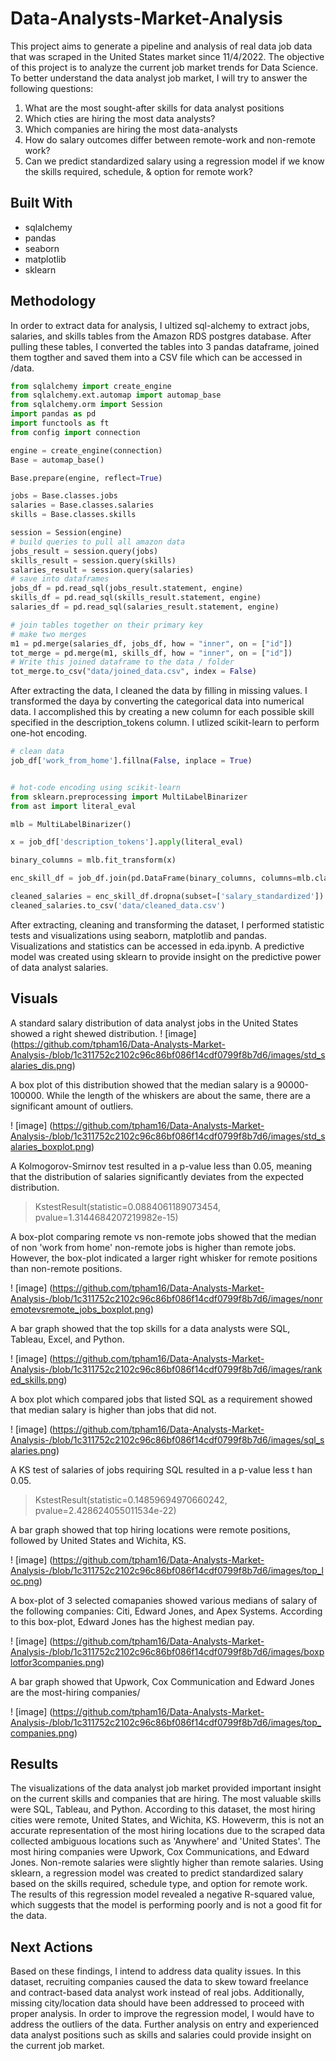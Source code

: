 # Data-Analysts-Market-Analysis
This project aims to generate a pipeline and analysis of real data job data that was scraped in the United States market since 11/4/2022. The objective of this project is to analyze the current job market trends for Data Science. To better understand the data analyst job market, I will try to answer the following questions:
   1. What are the most sought-after skills for data analyst positions
   2. Which cties are hiring the most data analysts?
   3. Which companies are hiring the most data-analysts
   4. How do salary outcomes differ between remote-work and non-remote work?
   5. Can we predict standardized salary using a regression model if we know the skills required, schedule, & option for remote work?

## Built With
* sqlalchemy
* pandas
* seaborn
* matplotlib
* sklearn

## Methodology
In order to extract data for analysis, I ultized sql-alchemy to extract jobs, salaries, and skills tables from the Amazon RDS postgres database. After pulling these tables, I converted the tables into 3 pandas dataframe, joined them togther and saved them into a CSV file which can be accessed in /data.

```python
from sqlalchemy import create_engine
from sqlalchemy.ext.automap import automap_base
from sqlalchemy.orm import Session
import pandas as pd
import functools as ft
from config import connection

engine = create_engine(connection)
Base = automap_base()

Base.prepare(engine, reflect=True)

jobs = Base.classes.jobs
salaries = Base.classes.salaries   
skills = Base.classes.skills

session = Session(engine)
# build queries to pull all amazon data
jobs_result = session.query(jobs)
skills_result = session.query(skills)
salaries_result = session.query(salaries)
# save into dataframes
jobs_df = pd.read_sql(jobs_result.statement, engine)
skills_df = pd.read_sql(skills_result.statement, engine)
salaries_df = pd.read_sql(salaries_result.statement, engine)

# join tables together on their primary key
# make two merges
m1 = pd.merge(salaries_df, jobs_df, how = "inner", on = ["id"])
tot_merge = pd.merge(m1, skills_df, how = "inner", on = ["id"])
# Write this joined dataframe to the data / folder
tot_merge.to_csv("data/joined_data.csv", index = False)
```
After extracting the data, I cleaned the data by filling in missing values. I transformed the daya by converting the categorical data into numerical data. I accomplished this by creating a new column for each possible skill specified in the description_tokens column. I utlized scikit-learn to perform one-hot encoding.

```python
# clean data
job_df['work_from_home'].fillna(False, inplace = True)


# hot-code encoding using scikit-learn
from sklearn.preprocessing import MultiLabelBinarizer
from ast import literal_eval

mlb = MultiLabelBinarizer()

x = job_df['description_tokens'].apply(literal_eval)

binary_columns = mlb.fit_transform(x)

enc_skill_df = job_df.join(pd.DataFrame(binary_columns, columns=mlb.classes_))

cleaned_salaries = enc_skill_df.dropna(subset=['salary_standardized'])
cleaned_salaries.to_csv('data/cleaned_data.csv')
```

After extracting, cleaning and transforming the dataset, I performed statistic tests and visualizations using seaborn, matplotlib and pandas. Visualizations and statistics can be accessed in eda.ipynb. A predictive model was created using sklearn to provide insight on the predictive power of data analyst salaries. 
## Visuals
A standard salary distribution of data analyst jobs in the United States showed a right shewed distribution. 
! [image] (https://github.com/tpham16/Data-Analysts-Market-Analysis-/blob/1c311752c2102c96c86bf086f14cdf0799f8b7d6/images/std_salaries_dis.png)

A box plot of this distribution showed that the median salary is a 90000-100000. While the length of the whiskers are about the same, there are a significant amount of outliers.

! [image] (https://github.com/tpham16/Data-Analysts-Market-Analysis-/blob/1c311752c2102c96c86bf086f14cdf0799f8b7d6/images/std_salaries_boxplot.png)

A Kolmogorov-Smirnov test resulted in a p-value less than 0.05, meaning that the distribution of salaries significantly deviates from the expected distribution. 

> KstestResult(statistic=0.0884061189073454, pvalue=1.3144684207219982e-15)

A box-plot comparing remote vs non-remote jobs showed that the median of non 'work from home' non-remote jobs is higher than remote jobs. However, the box-plot indicated a larger right whisker for remote positions than non-remote positions. 

! [image] (https://github.com/tpham16/Data-Analysts-Market-Analysis-/blob/1c311752c2102c96c86bf086f14cdf0799f8b7d6/images/nonremotevsremote_jobs_boxplot.png)

A bar graph showed that the top skills for a data analysts were SQL, Tableau, Excel, and Python. 

! [image] (https://github.com/tpham16/Data-Analysts-Market-Analysis-/blob/1c311752c2102c96c86bf086f14cdf0799f8b7d6/images/ranked_skills.png)

A box plot which compared jobs that listed SQL as a requirement showed that median salary is higher than jobs that did not. 

! [image] (https://github.com/tpham16/Data-Analysts-Market-Analysis-/blob/1c311752c2102c96c86bf086f14cdf0799f8b7d6/images/sql_salaries.png)

A KS test of salaries of jobs requiring SQL resulted in a p-value less t han 0.05. 

> KstestResult(statistic=0.14859694970660242, pvalue=2.428624055011534e-22)

A bar graph showed that top hiring locations were remote positions, followed by United States and Wichita, KS. 

! [image] (https://github.com/tpham16/Data-Analysts-Market-Analysis-/blob/1c311752c2102c96c86bf086f14cdf0799f8b7d6/images/top_loc.png)

A box-plot of 3 selected comapanies showed various medians of salary of the following companies: Citi, Edward Jones, and Apex Systems. According to this box-plot, Edward Jones has the highest median pay. 

! [image] (https://github.com/tpham16/Data-Analysts-Market-Analysis-/blob/1c311752c2102c96c86bf086f14cdf0799f8b7d6/images/boxplotfor3companies.png)

A bar graph showed that Upwork, Cox Communication and Edward Jones are the most-hiring companies/ 

! [image] (https://github.com/tpham16/Data-Analysts-Market-Analysis-/blob/1c311752c2102c96c86bf086f14cdf0799f8b7d6/images/top_companies.png)


## Results
The visualizations of the data analyst job market provided important insight on the current skills and companies that are hiring. The most valuable skills were SQL, Tableau, and Python. According to this dataset, the most hiring cities were remote, United States, and Wichita, KS. Howeverm, this is not an accurate representation of the most hiring locations due to the scraped data collected ambiguous locations such as 'Anywhere' and 'United States'. The most hiring companies were Upwork, Cox Communications, and Edward Jones. Non-remote salaries were slightly higher than remote salaries. Using sklearn, a regression model was created to predict standardized salary based on the skills required, schedule type, and option for remote work. The results of this regression model revealed a negative R-squared value, which suggests that the model is performing poorly and is not a good fit for the data. 

## Next Actions
Based on these findings, I intend to address data quality issues. In this dataset, recruiting companies caused the data to skew toward freelance and contract-based data analyst work instead of real jobs. Additionally, missing city/location data should have been addressed to proceed with proper analysis. In order to improve the regression model, I would have to address the outliers of the data. Further analysis on entry and experienced data analyst positions such as skills and salaries could provide insight on the current job market. 


